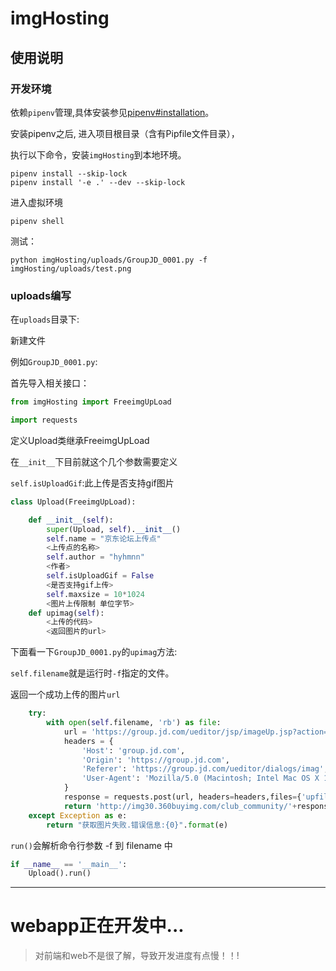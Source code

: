 # imgHosting
## 使用说明
### 开发环境

依赖`pipenv`管理,具体安装参见[pipenv#installation](https://github.com/pypa/pipenv#installation)。

安装pipenv之后, 进入项目根目录（含有Pipfile文件目录），

执行以下命令，安装`imgHosting`到本地环境。
```shell
pipenv install --skip-lock
pipenv install '-e .' --dev --skip-lock
```
进入虚拟环境
```shell
pipenv shell
```
测试：
```shell
python imgHosting/uploads/GroupJD_0001.py -f imgHosting/uploads/test.png
```

### uploads编写

在`uploads`目录下:

新建文件

例如`GroupJD_0001.py`:

首先导入相关接口：
```python
from imgHosting import FreeimgUpLoad

import requests
```
定义Upload类继承FreeimgUpLoad

在`__init__`下目前就这个几个参数需要定义

`self.isUploadGif`:此上传是否支持gif图片
```python
class Upload(FreeimgUpLoad):

    def __init__(self):
        super(Upload, self).__init__()
        self.name = "京东论坛上传点"
        <上传点的名称>
        self.author = "hyhmnn"
        <作者>
        self.isUploadGif = False
        <是否支持gif上传>
        self.maxsize = 10*1024
        <图片上传限制 单位字节>
    def upimag(self):
        <上传的代码>
        <返回图片的url>
```
下面看一下`GroupJD_0001.py`的`upimag`方法:

`self.filename`就是运行时`-f`指定的文件。

返回一个成功上传的图片`url`
```python
    try:
        with open(self.filename, 'rb') as file:
            url = 'https://group.jd.com/ueditor/jsp/imageUp.jsp?action=uploadimage&encode=utf-8'
            headers = {
                'Host': 'group.jd.com',
                'Origin': 'https://group.jd.com',
                'Referer': 'https://group.jd.com/ueditor/dialogs/imag',
                'User-Agent': 'Mozilla/5.0 (Macintosh; Intel Mac OS X 10_13_5) AppleWebKit/537.36 (KHTML, like Gecko) Chrome/67.0.3396.79 Safari/537.36',   
            }
            response = requests.post(url, headers=headers,files={'upfile':file})
            return 'http://img30.360buyimg.com/club_community/'+response.json()['url']
    except Exception as e:
        return "获取图片失败.错误信息:{0}".format(e)
```
`run()`会解析命令行参数 -f 到 filename 中
```python
if __name__ == '__main__':
    Upload().run()
```

---

# webapp正在开发中...
> 对前端和web不是很了解，导致开发进度有点慢！！!
